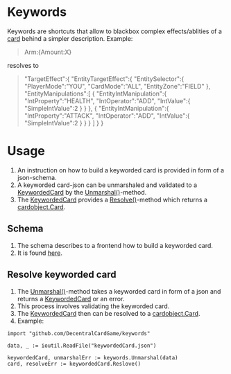 # Keywords
Keywords are shortcuts that allow to blackbox complex effects/ablities of a [card](https://github.com/DecentralCardGame/cardobject/cardobject) behind a simpler description.
Example:
> Arm:{Amount:X}

resolves to

>  "TargetEffect":{
      "EntityTargetEffect":{
         "EntitySelector":{
            "PlayerMode":"YOU",
            "CardMode":"ALL",
            "EntityZone":"FIELD"
         },
         "EntityManipulations":[
            {
               "EntityIntManipulation":{
                  "IntProperty":"HEALTH",
                  "IntOperator":"ADD",
                  "IntValue":{
                     "SimpleIntValue":2
                  }
               }
            },
            {
               "EntityIntManipulation":{
                  "IntProperty":"ATTACK",
                  "IntOperator":"ADD",
                  "IntValue":{
                     "SimpleIntValue":2
                  }
               }
            }
         ]
      }
  }

# Usage
1. An instruction on how to build a keyworded card is provided in form of a json-schema.
2. A keyworded card-json can be unmarshaled and validated to a [KeywordedCard](https://github.com/DecentralCardGame/cardobject/keywords/card.go) by the [Unmarshal()](unmarshal.go)-method.
3. The [KeywordedCard](https://github.com/DecentralCardGame/cardobject/keywords/card.go) provides a [Resolve()](https://github.com/DecentralCardGame/cardobject/keywords/card.go)-method which returns a [cardobject.Card](https://github.com/DecentralCardGame/cardobject/cardobject).

## Schema
1. The schema describes to a frontend how to build a keyworded card.
2. It is found [here](schema.json).

## Resolve keyworded card
1. The [Unmarshal()](unmarshal.go)-method takes a keyworded card in form of a json and returns a [KeywordedCard](https://github.com/DecentralCardGame/cardobject/keywords/card.go) or an error.
2. This process involves validating the keyworded card.
3. The [KeywordedCard](https://github.com/DecentralCardGame/cardobject/keywords/card.go) then can be resolved to a [cardobject.Card](https://github.com/DecentralCardGame/cardobject/cardobject).
4. Example:
```golang
import "github.com/DecentralCardGame/keywords"

data, _ := ioutil.ReadFile("keywordedCard.json")
  
keywordedCard, unmarshalErr := keywords.Unmarshal(data)
card, resolveErr := keywordedCard.Reslove()
```
